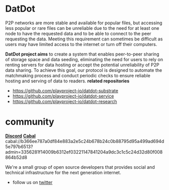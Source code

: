 # DatDot
P2P networks are more stable and available for popular files, but accessing less popular or rare files can be unreliable due to the need for at least one node to have the requested data and to be able to connect to the peer requesting the data. Meeting this requirement can sometimes be difficult as users may have limited access to the internet or turn off their computers.

**DatDot project aims** to create a system that enables peer-to-peer sharing of storage space and data seeding, eliminating the need for users to rely on renting servers for data hosting or accept the potential unreliability of P2P data sharing. To achieve this goal, our protocol is designed to automate the matchmaking process and conduct periodic checks to ensure reliable hosting and serving of data to readers.
**related repositories**
* https://github.com/playproject-io/datdot-substrate
* https://github.com/playproject-io/datdot-service
* https://github.com/playproject-io/datdot-research


# community

**[Discord](https://discord.com/invite/3CJuGxkyyE)**
**[Cabal](https://cabal.chat)** cabal://b366ee787a0df84e883a2e5c24b678b24c0b88795d95a499ad694d5e797b6513?admin=3356281f14009b6312ef03221147841204a9dc3c1c5c24d32d80f008864b52d8

We're a small group of open source developers that provides social and technical infrastructure for the next generation internet.

* follow us on [twitter](https://twitter.com/datdotorg)
